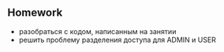 ## Homework

- разобраться с кодом, написанным на занятии
- решить проблему разделения доступа для ADMIN и USER
